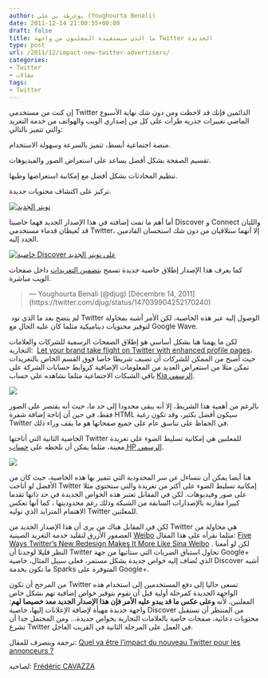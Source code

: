 ```yaml
---
author: يوغرطة بن علي (Youghourta Benali)
date: 2011-12-14 21:00:55+00:00
draft: false
title: ما الذي سيستفيده المعلنون من واجهة Twitter الجديدة
type: post
url: /2011/12/impact-new-twitter-advertisers/
categories:
- Twitter
- مقالات
tags:
- Twitter
---
```


إن كنت من مستخدمي Twitter الدائمين فإنك قد لاحظت ومن دون شك نهاية الأسبوع الماضي تغييرات جذرية طرأت على كل من إصداري الويب والهواتف من خدمة التغريد والتي تتميز بالتالي:




منصة اجتماعية أبسط، تتميز بالسرعة وسهولة الاستخدام.




تقسيم الصفحة بشكل أفضل يساعد على استعراض الصور والفيديوهات.




تنظيم المحادثات بشكل أفضل مع إمكانية استعراضها وطيها.




تركيز على اكتشاف محتويات جديدة.




[![تويتر الجديد](https://socialmedia4arab.com/wp-content/uploads/2011/12/News-Twitter1.png)
](https://socialmedia4arab.com/wp-content/uploads/2011/12/News-Twitter1.png)




أما أهم ما تمت إضافته في هذا الإصدار الجديد فهما خاصيتا Discover و Connect واللتان قد تُغيظان قدماء مستخدمي Twitter، إلا أنهما ستلاقيان من دون شك استحسان القادمين الجدد إليه.




<!-- more -->




[![خاصية Discover على تويتر الجديد](https://socialmedia4arab.com/wp-content/uploads/2011/12/News-Twitter-Discover.png)
](https://socialmedia4arab.com/wp-content/uploads/2011/12/News-Twitter-Discover.png)




كما يعرف هذا الإصدار إطلاق خاصية جديدة تسمح [بتضمين التغريدات](https://dev.twitter.com/docs/embedded-tweets) داخل صفحات الويب مباشرة.





<blockquote>— Youghourta Benali (@djug) [Décembre 14, 2011](https://twitter.com/djug/status/147039904252170240)</blockquote>





 لم يتضح بعد ما الذي تود Twitter الوصول إليه عبر هذه الخاصية، لكن الأمر أشبه بمحاولة لتوفير محتويات ديناميكية مثلما كان عليه الحال مع Google Wave.




لكن ما يهمنا هنا بشكل أساسي هو إطلاق الصفحات الرسمية للشركات والعلامات التجارية:  [Let your brand take flight on Twitter with enhanced profile pages](http://advertising.twitter.com/2011/12/let-your-brand-take-flight-on-twitter.html)، حيث أصبح من الممكن للشركات أن تضيف شريطا خاصا فوق القسم الخاص بالتغريدات تمكن مثلا من استعراض العديد من المعلومات الإضافية كروابط حسابات الشركة على باقي الشبكات الاجتماعية مثلما نشاهده على حساب [Kia الرسمي](https://twitter.com/#!/kia).




[![](https://socialmedia4arab.com/wp-content/uploads/2011/12/kia-twitter.png)
](https://socialmedia4arab.com/wp-content/uploads/2011/12/kia-twitter.png)




بالرغم من أهمية هذا الشريط، إلا أنه يبقى محدودا إلى حد ما، حيث أنه يقتصر على الصور فقط، في حين أن إتاحة إضافة شفرة HTML سيكون أفضل بكثير، وقد تكون رغبة Twitter في الحفاظ على تناسق عام على جميع صفحاتها هو ما يقف وراء ذلك.




الخاصية الثانية التي أتاحتها Twitter للمعلنين هي إمكانية تسليط الضوء على تغريدة معينة، مثلما يمكن أن نلحظه على [حساب HP الرسمي](https://twitter.com/#%21/hp).




[![](https://socialmedia4arab.com/wp-content/uploads/2011/12/Twitter-HP.jpg)
](https://socialmedia4arab.com/wp-content/uploads/2011/12/Twitter-HP.jpg)




هنا أيضا يمكن أن نتساءل عن سر المحدودية التي تتميز بها هذه الخاصية، حيث كان من الأفضل لو أتاحت Twitter إمكانية تسليط الضوء على أكثر من تغريدة والتي ستحتوي مثلا على صور وفيديوهات. لكن في المقابل تعتبر هذه الخواص الجديدة في حد ذاتها تقدما كبيرا مقارنة بالإصدارات السابقة من الشبكة وذلك رغم محدوديتها ، كما أنها تعكس الاهتمام المتزايد الذي توليه Twitter للمعلنين.




لكن في المقابل هناك من يرى أن هذا الإصدار الجديد من Twitter هي محاولة من العصفور الأزرق لتقليد خدمة التغريد الصينية [Weibo](http://www.weibo.com) مثلما نقرأه على هذا المقال: [Five Ways Twitter’s New Redesign Makes It More Like Sina Weibo](http://paidcontent.org/article/419-five-ways-twitters-new-redesign-makes-it-more-like-sina-weibo/) . لكن لو أمعنا النظر قليلا لوجدنا أن Twitter تحاول استباق الضربات التي ستأتيها من جهة Google+ الذي تُضاف إليه خواص جديدة بشكل مستمر، فعلى سبيل المثال، خاصية Discover أشبه ما تكون بخدمة Sparks المتوفرة على Google+.




من المرجح أن تكون Twitter تسعى حاليا إلى دفع المستخدمين إلى استخدام هذه الواجهة الجديدة كمرحلة أولية قبل أن تقوم بتوفير خواص إضافية تهم بشكل خاص المعلنين، لأنه **وعلى عكس ما قد يبدو عليه الأمر فإن هذا الإصدار الجديد معد خصيصا لهم**: واجهة جديدة مهيأة لإضافة الإعلانات إليها، خاصية Discover من المنتظر أن تستقبل محتويات دعائية، صفحات خاصة بالعلامات التجارية بخواص جديدة... ومن المحتمل جدا أن تشرع Twitter في العمل على المرحلة الثانية في القريب العاجل.




ترجمة وبتصرف للمقال: [Quel va être l’impact du nouveau Twitter pour les annonceurs ?](http://www.mediassociaux.fr/2011/12/12/quel-va-etre-limpact-du-nouveau-twitter-pour-les-annonceurs/)




لصاحبه: [Frédéric CAVAZZA](https://twitter.com/#%21/FredCavazza)
